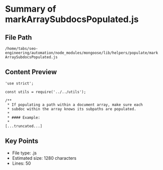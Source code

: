 # Summary of markArraySubdocsPopulated.js
  
## File Path
`/home/tabs/seo-engineering/automation/node_modules/mongoose/lib/helpers/populate/markArraySubdocsPopulated.js`

## Content Preview
```
'use strict';

const utils = require('../../utils');

/**
 * If populating a path within a document array, make sure each
 * subdoc within the array knows its subpaths are populated.
 *
 * #### Example:
 *
[...truncated...]
```

## Key Points
- File type: .js
- Estimated size: 1280 characters
- Lines: 50
